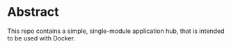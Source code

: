 # Abstract
This repo contains a simple, single-module application hub, that is intended
to be used with Docker. 

